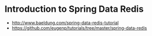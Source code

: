 # Introduction to Spring Data Redis

- http://www.baeldung.com/spring-data-redis-tutorial
- https://github.com/eugenp/tutorials/tree/master/spring-data-redis